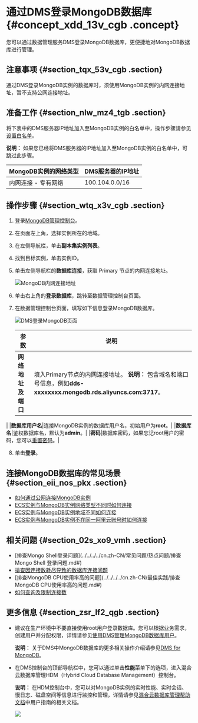 # 通过DMS登录MongoDB数据库 {#concept_xdd_13v_cgb .concept}

您可以通过数据管理服务DMS登录MongoDB数据库，更便捷地对MongoDB数据库进行管理。

## 注意事项 {#section_tqx_53v_cgb .section}

通过DMS登录MongoDB实例的数据库时，须使用MongoDB实例的内网连接地址，暂不支持公网连接地址。

## 准备工作 {#section_nlw_mz4_tgb .section}

将下表中的DMS服务器IP地址加入至MongoDB实例的白名单中，操作步骤请参见[设置白名单](cn.zh-CN/单节点快速入门/设置白名单.md#)。

**说明：** 如果您已经将DMS服务器的IP地址加入至MongoDB实例的白名单中，可跳过此步骤。

|MongoDB实例的网络类型|DMS服务器的IP地址|
|:-------------|:----------|
|内网连接 - 专有网络|100.104.0.0/16|

## 操作步骤 {#section_wtq_x3v_cgb .section}

1.  登录[MongoDB管理控制台](https://mongodb.console.aliyun.com/)。
2.  在页面左上角，选择实例所在的地域。
3.  在左侧导航栏，单击**副本集实例列表**。
4.  找到目标实例，单击实例ID。
5.  单击左侧导航栏的**数据库连接**，获取 Primary 节点的内网连接地址。

    ![MongoDB内网连接地址](http://static-aliyun-doc.oss-cn-hangzhou.aliyuncs.com/assets/img/23695/156877784834538_zh-CN.png)

6.  单击右上角的**登录数据库**，跳转至数据管理控制台页面。
7.  在数据管理控制台页面，填写如下信息登录MongoDB数据库。

    ![DMS登录MongoDB页面](http://static-aliyun-doc.oss-cn-hangzhou.aliyuncs.com/assets/img/23695/156877784813740_zh-CN.png)

    |参数|说明|
    |--|--|
    |**网络地址及端口**|填入Primary节点的内网连接地址。 **说明：** 包含域名和端口号信息，例如**dds-xxxxxxxx.mongodb.rds.aliyuncs.com:3717**。

 |
    |**数据库用户名**|连接MongoDB实例的数据库用户名，初始用户为**root**。|
    |**数据库名**|鉴权数据库名，默认为**admin**。|
    |**密码**|数据库密码，如果忘记root用户的密码，您可以[重置密码](cn.zh-CN/单节点快速入门/设置密码.md#)。|

8.  单击**登录**。

## 连接MongoDB数据库的常见场景 {#section_eii_nos_pkx .section}

-   [如何通过公网连接MongoDB实例](../../../../cn.zh-CN/用户指南/连接实例/如何通过公网连接MongoDB实例.md#)
-   [ECS实例与MongoDB实例网络类型不同时如何连接](../../../../cn.zh-CN/用户指南/连接实例/ECS实例与MongoDB实例网络类型不同时如何连接.md#)
-   [ECS实例与MongoDB实例地域不同如何连接](../../../../cn.zh-CN/用户指南/连接实例/ECS实例与MongoDB实例地域不同时如何连接.md#)
-   [ECS实例与MongoDB实例不在同一阿里云账号时如何连接](../../../../cn.zh-CN/用户指南/连接实例/ECS实例与MongoDB实例不在同一阿里云账号时如何连接.md#)

## 相关问题 {#section_02s_xo9_vmh .section}

-   [排查Mongo Shell登录问题](../../../../cn.zh-CN/常见问题/热点问题/排查 Mongo Shell 登录问题.md#)
-   [排查因连接数耗尽导致的数据库连接问题](../../../../cn.zh-CN/常见问题/热点问题/排查因连接数耗尽导致的数据库连接问题.md#)
-   [排查MongoDB CPU使用率高的问题](../../../../cn.zh-CN/最佳实践/排查MongoDB CPU使用率高的问题.md#)
-   [如何查询及限制连接数](../../../../cn.zh-CN/常见问题/热点问题/如何查询及限制连接数.md#)

## 更多信息 {#section_zsr_lf2_qgb .section}

-   建议在生产环境中不要直接使用root用户登录数据库。您可以根据业务需求，创建用户并分配权限，详情请参见[使用DMS管理MongoDB数据库用户](../../../../cn.zh-CN/用户指南/账号管理/使用DMS管理MongoDB数据库用户.md#)。

    **说明：** 关于DMS中MongoDB数据库的更多相关操作介绍请参见[DMS for MongoDB](https://help.aliyun.com/document_detail/47683.html)。

-   在DMS控制台的顶部导航栏中，您可以通过单击**性能**菜单下的选项，进入混合云数据库管理HDM（Hybrid Cloud Database Management）控制台。

    **说明：** 在HDM控制台中，您可以对MongoDB实例的实时性能、实时会话、慢日志、磁盘空间等信息进行监控和管理，详情请参见[混合云数据库管理帮助文档](https://help.aliyun.com/product/63907.html)中用户指南的相关文档。

    ![](http://static-aliyun-doc.oss-cn-hangzhou.aliyuncs.com/assets/img/23695/156877784847679_zh-CN.png)


